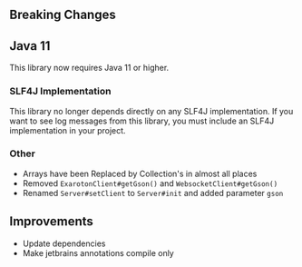 ## Breaking Changes
## Java 11
This library now requires Java 11 or higher.

### SLF4J Implementation
This library no longer depends directly on any SLF4J implementation. If you want to see log messages
from this library, you must include an SLF4J implementation in your project.

### Other
- Arrays have been Replaced by Collection's in almost all places
- Removed `ExarotonClient#getGson()` and `WebsocketClient#getGson()`
- Renamed `Server#setClient` to `Server#init` and added parameter `gson`

## Improvements
- Update dependencies
- Make jetbrains annotations compile only
